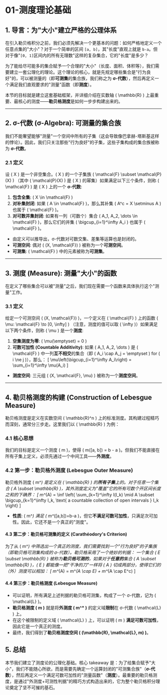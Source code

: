 # 01-测度理论基础

## 1. 导言：为"大小"建立严格的公理体系

在引入勒贝格积分之前，我们必须先解决一个更基本的问题：如何严格地定义一个任意点集的"大小"？对于一个简单的区间 `[a, b]`，其"长度"直观上就是 `b-a`。但对于像"`[0, 1]`区间内的所有无理数"这样的复杂集合，它的"长度"是多少？

为了能给尽可能多的集合赋予一个合理的"大小"（长度、面积、体积等），我们需要建立一套公理化的理论。这个理论的核心，就是先规定哪些集合是"行为良好"的，可以被测量的（即**可测集**的集合族，我们称之为 **σ-代数**），然后再定义一个满足我们直观要求的"测量"函数（即**测度**）。

本节的目标就是建立这套基础框架，并详细介绍在实数轴 \( \mathbb{R} \) 上最重要、最核心的测度——**勒贝格测度**是如何一步步构建出来的。

---

## 2. σ-代数 (σ-Algebra): 可测量的集合族

我们不能奢望能够"测量"一个空间中所有的子集（这会导致像巴拿赫-塔斯基这样的悖论）。因此，我们只关注那些"行为良好"的子集，这些子集构成的集合族被称为 **σ-代数**。

### 2.1 定义

设 \( X \) 是一个非空集合。\( X \) 的一个子集族 \( \mathcal{F} \subset \mathcal{P}(X) \) （其中 \( \mathcal{P}(X) \) 是 \( X \) 的幂集）如果满足以下三个条件，则称 \( \mathcal{F} \) 是 \( X \) 上的一个 **σ-代数**:

1. **包含全集**: \( X \in \mathcal{F} \)
2. **对补集封闭**: 如果 \( A \in \mathcal{F} \)，那么其补集 \( A^c = X \setminus A \) 也属于 \( \mathcal{F} \)。
3. **对可数并集封闭**: 如果有一列（可数个）集合 \( A_1, A_2, \dots \in \mathcal{F} \)，那么它们的并集 \( \bigcup_{i=1}^\infty A_i \) 也属于 \( \mathcal{F} \)。

- 由定义可以推导出，σ-代数对可数交集、差集等运算也是封闭的。
- **可测空间**: 偶对 \( (X, \mathcal{F}) \) 被称为一个**可测空间**。
- **可测集**: \( \mathcal{F} \) 中的元素被称为**可测集**。

---

## 3. 测度 (Measure): 测量"大小"的函数

在定义了哪些集合可以被"测量"之后，我们现在需要一个函数来具体执行这个"测量"工作。

### 3.1 定义

给定一个可测空间 \( (X, \mathcal{F}) \)，一个定义在 \( \mathcal{F} \) 上的函数 \( \mu: \mathcal{F} \to [0, \infty] \) （注意，测度的值可以取 \( \infty \)）如果满足以下两个条件，则称 \( \mu \) 是一个**测度**:

1. **空集测度为零**: \( \mu(\emptyset) = 0 \)
2. **可数可加性 (Countable Additivity)**: 如果 \( A_1, A_2, \dots \) 是 \( \mathcal{F} \) 中一列**互不相交**的集合（即 \( A_i \cap A_j = \emptyset \) for \( i \ne j \)），那么：
    \[ \mu\left(\bigcup_{i=1}^\infty A_i\right) = \sum_{i=1}^\infty \mu(A_i) \]

- **测度空间**: 三元组 \( (X, \mathcal{F}, \mu) \) 被称为一个**测度空间**。

---

## 4. 勒贝格测度的构建 (Construction of Lebesgue Measure)

勒贝格测度是定义在实数空间 \( \mathbb{R}^n \) 上的标准测度。其构建过程精巧而深刻，通常分三步走。这里我们以 \( \mathbb{R} \) 为例：

### 4.1 核心思想

我们的目标是定义一个测度 \( m \)，使得 \( m([a, b]) = b - a \)。但我们不能直接在所有子集上定义，必须先通过一个中间工具——**外测度**。

### 4.2 第一步：勒贝格外测度 (Lebesgue Outer Measure)

勒贝格外测度 \( m^*\) 是定义在 \( \mathbb{R} \) 的**所有子集**上的。对于任意一个集合 \( A \subset \mathbb{R} \)，其外测度定义为"覆盖"它的所有可数个开区间长度之和的下确界：
\[ m^*(A) = \inf \left\{ \sum_{k=1}^\infty l(I_k) \mid A \subset \bigcup_{k=1}^\infty I_k, \text{ a countable collection of open intervals } I_k \right\} \]

- **性质**: \( m^*\) 满足 \( m^*([a,b])=b-a \)，但它**不满足可数可加性**，只满足次可加性。因此，它还不是一个真正的"测度"。

#### 4.3 第二步：勒贝格可测集的定义 (Carathéodory's Criterion)

为了从 \( m^*\) 中筛选出一个真正的测度，我们需要找到一个"行为良好"的子集族（即勒贝格可测集构成的 σ-代数）。勒贝格采用了一个绝妙的判据：
一个集合 \( E \subset \mathbb{R} \) 被称为**勒贝格可测的**，如果对于**任意的**集合 \( A \subset \mathbb{R} \)，\( E \) 都能像一把"干净的刀"一样将 \( A \) 切成两部分，使得它们的（外）测度可以相加：
\[ m^*(A) = m^*(A \cap E) + m^*(A \cap E^c) \]

#### 4.4 第三步：勒贝格测度 (Lebesgue Measure)

- 可以证明，所有满足上述判据的勒贝格可测集，构成了一个 σ-代数，记为 \( \mathcal{L} \)。
- **勒贝格测度 \( m \)** 就是将**外测度 \( m^* \)** 的定义域**限制**在 σ-代数 \( \mathcal{L} \) 上。
- 在这个被限制的定义域 \( \mathcal{L} \) 上，可以证明 \( m \) **满足可数可加性**，因此它是一个真正的测度。
- 最终，我们得到了**勒贝格测度空间 \( (\mathbb{R}, \mathcal{L}, m) \)**。

## 5. 总结

本节我们建立了测度论的公理化基础。核心 takeaway 是：为了给集合赋予"大小"，我们不能随心所欲，而是需要先确定一个运算封闭的"可测集合族"（**σ-代数**），然后再定义一个满足可数可加性的"测量函数"（**测度**）。最重要的勒贝格测度，是通过"外测度+可测性判据"的精巧方式构造出来的，它为整个勒贝格积分理论奠定了坚不可摧的基石。
